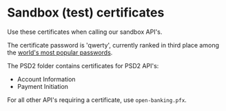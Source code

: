 Sandbox (test) certificates
===========================

Use these certificates when calling our sandbox API's.

The certificate password is 'qwerty', currently ranked in third place among the [world's most popular passwords](https://en.wikipedia.org/wiki/List_of_the_most_common_passwords).

The PSD2 folder contains certificates for PSD2 API's:
* Account Information
* Payment Initiation

For all other API's requiring a certificate, use `open-banking.pfx`.
